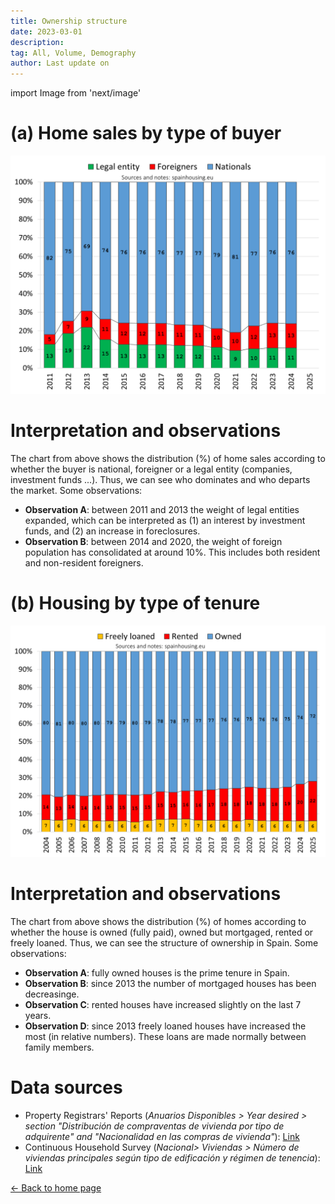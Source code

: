 ```yaml
---
title: Ownership structure
date: 2023-03-01
description:
tag: All, Volume, Demography
author: Last update on
---
```


import Image from 'next/image'

# (a) Home sales by type of buyer

[![Nacionalidad de los compradores de vivienda](/images/buyer.png)](/images/buyer.png)

# Interpretation and observations

The chart from above shows the distribution (%) of home sales according to whether the buyer is national, foreigner or a legal entity (companies, investment funds ...). Thus, we can see who dominates and who departs the market. Some observations:

- **Observation A**: between 2011 and 2013 the weight of legal entities expanded, which can be interpreted as (1) an interest by investment funds, and (2) an increase in foreclosures.
- **Observation B**: between 2014 and 2020, the weight of foreign population has consolidated at around 10%. This includes both resident and non-resident foreigners.

# (b) Housing by type of tenure

[![Régimen de tenencia de la vivienda](/images/tenure.png)](/images/tenure.png)

# Interpretation and observations

The chart from above shows the distribution (%) of homes according to whether the house is owned (fully paid), owned but mortgaged, rented or freely loaned. Thus, we can see the structure of ownership in Spain. Some observations:

- **Observation A**: fully owned houses is the prime tenure in Spain.
- **Observation B**: since 2013 the number of mortgaged houses has been decreasinge.
- **Observation C**: rented houses have increased slightly on the last 7 years.
- **Observation D**: since 2013 freely loaned houses have increased the most (in relative numbers). These loans are made normally between family members.

# Data sources

- Property Registrars' Reports (_Anuarios Disponibles > Year desired > section "Distribución de compraventas de vivienda por tipo de adquirente" and "Nacionalidad en las compras de vivienda"_): [Link](https://www.registradores.org/actualidad/portal-estadistico-registral/estadisticas-de-propiedad)
- Continuous Household Survey (_Nacional> Viviendas > Número de viviendas principales según tipo de edificación y régimen de tenencia_): [Link](https://www.ine.es/dyngs/INEbase/en/operacion.htm?c=Estadistica_C&cid=1254736176952&menu=resultados&idp=1254735572981)

<div class="meta-line"><a class="meta-back" href="/">← Back to home page</a></div>
